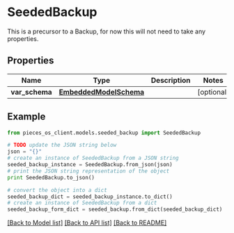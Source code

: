# SeededBackup

This is a precursor to a Backup, for now this will not need to take any properties.

## Properties

Name | Type | Description | Notes
------------ | ------------- | ------------- | -------------
**var_schema** | [**EmbeddedModelSchema**](EmbeddedModelSchema) |  | [optional] 

## Example

```python
from pieces_os_client.models.seeded_backup import SeededBackup

# TODO update the JSON string below
json = "{}"
# create an instance of SeededBackup from a JSON string
seeded_backup_instance = SeededBackup.from_json(json)
# print the JSON string representation of the object
print SeededBackup.to_json()

# convert the object into a dict
seeded_backup_dict = seeded_backup_instance.to_dict()
# create an instance of SeededBackup from a dict
seeded_backup_form_dict = seeded_backup.from_dict(seeded_backup_dict)
```
[[Back to Model list]](../README#documentation-for-models) [[Back to API list]](../README#documentation-for-api-endpoints) [[Back to README]](../README)


